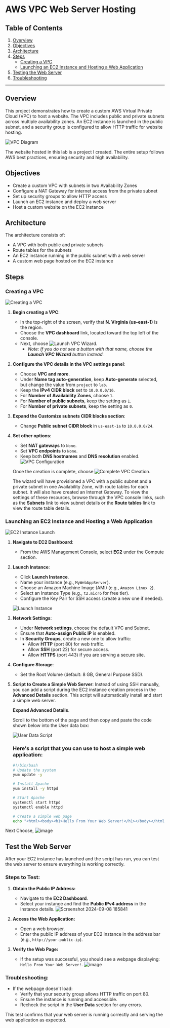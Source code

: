 # AWS VPC Web Server Hosting

## Table of Contents
1. [Overview](#overview)
2. [Objectives](#objectives)
3. [Architecture](#architecture)
4. [Steps](#steps)
    - [Creating a VPC](#creating-a-vpc)
    - [Launching an EC2 Instance and Hosting a Web Application](#launching-an-ec2-instance-and-hosting-a-web-application)
5. [Testing the Web Server](#Test-the-Web-Server)
6. [Troubleshooting](#troubleshooting)

---

## Overview
This project demonstrates how to create a custom AWS Virtual Private Cloud (VPC) to host a website. The VPC includes public and private subnets across multiple availability zones. An EC2 instance is launched in the public subnet, and a security group is configured to allow HTTP traffic for website hosting.

![VPC Diagram](https://github.com/user-attachments/assets/97d89698-cf7c-409b-b77e-82ba321b150f)

The website hosted in this lab is a project I created. The entire setup follows AWS best practices, ensuring security and high availability.

## Objectives
- Create a custom VPC with subnets in two Availability Zones
- Configure a NAT Gateway for internet access from the private subnet
- Set up security groups to allow HTTP access
- Launch an EC2 instance and deploy a web server
- Host a custom website on the EC2 instance

## Architecture
The architecture consists of:
- A VPC with both public and private subnets
- Route tables for the subnets
- An EC2 instance running in the public subnet with a web server
- A custom web page hosted on the EC2 instance

## Steps

### Creating a VPC

![Creating a VPC](https://github.com/user-attachments/assets/463274f5-9efe-4123-b103-7975806bac77)

1. **Begin creating a VPC**:
   - In the top-right of the screen, verify that **N. Virginia (us-east-1)** is the region.
   - Choose the **VPC dashboard** link, located toward the top left of the console.
   - Next, choose ![Launch VPC Wizard](https://github.com/user-attachments/assets/6445f67e-8790-42aa-9066-d906c0d9258e).
     - _Note: If you do not see a button with that name, choose the **Launch VPC Wizard** button instead._

2. **Configure the VPC details in the VPC settings panel**:
   - Choose **VPC and more**.
   - Under **Name tag auto-generation**, keep **Auto-generate** selected, but change the value from `project` to `lab`.
   - Keep the **IPv4 CIDR block** set to `10.0.0.0/16`.
   - For **Number of Availability Zones**, choose `1`.
   - For **Number of public subnets**, keep the setting as `1`.
   - For **Number of private subnets**, keep the setting as `0`.

3. **Expand the Customize subnets CIDR blocks section**:
   - Change **Public subnet CIDR block** in `us-east-1a` to `10.0.0.0/24`.

4. **Set other options**:
   - Set **NAT gateways** to `None`.
   - Set **VPC endpoints** to `None`.
   - Keep both **DNS hostnames** and **DNS resolution** enabled.
     ![VPC Configuration](https://github.com/user-attachments/assets/0c62f86e-5126-48da-a1a7-a9218e1095c9)

   Once the creation is complete, choose ![Complete VPC Creation](https://github.com/user-attachments/assets/fad0bca4-6870-4334-8e86-582e04b71f37).

   The wizard will have provisioned a VPC with a public subnet and a private subnet in one Availability Zone, with route tables for each subnet. It will also have created an Internet Gateway. To view the settings of these resources, browse through the VPC console links, such as the **Subnets** link to view subnet details or the **Route tables** link to view the route table details.

   

### Launching an EC2 Instance and Hosting a Web Application

![EC2 Instance Launch](https://github.com/user-attachments/assets/6007bf2e-39e2-4eed-b1fd-73bfe5853c9d)

1. **Navigate to EC2 Dashboard**:
   - From the AWS Management Console, select **EC2** under the Compute section.

2. **Launch Instance**:
   - Click **Launch Instance**.
   - Name your instance (e.g., `MyWebAppServer`).
   - Choose an Amazon Machine Image (AMI) (e.g., `Amazon Linux 2`).
   - Select an Instance Type (e.g., `t2.micro` for free tier).
   - Configure the Key Pair for SSH access (create a new one if needed).

   ![Launch Instance](https://github.com/user-attachments/assets/4fd03f9f-cebc-409f-b88b-608076c26499)

3. **Network Settings**:
   - Under **Network settings**, choose the default VPC and Subnet.
   - Ensure that **Auto-assign Public IP** is enabled.
   - In **Security Groups**, create a new one to allow traffic:
     - Allow **HTTP** (port 80) for web traffic.
     - Allow **SSH** (port 22) for secure access.
     - Allow **HTTPS** (port 443) if you are serving a secure site.

4. **Configure Storage**:
   - Set the Root Volume (default: 8 GB, General Purpose SSD).

5. **Script to Create a Simple Web Server**:
   Instead of using SSH manually, you can add a script during the EC2 instance creation process in the **Advanced Details** section. This script will automatically install and start a simple web server.

   **Expand Advanced Details**.

   Scroll to the bottom of the page and then copy and paste the code shown below into the User data box:

   ![User Data Script](https://github.com/user-attachments/assets/e8b6acb7-4458-4971-9b1f-bcb059b32386)

   ### Here's a script that you can use to host a simple web application:

   ```bash
   #!/bin/bash
   # Update the system
   yum update -y

   # Install Apache
   yum install -y httpd

   # Start Apache
   systemctl start httpd
   systemctl enable httpd

   # Create a simple web page
   echo "<html><body><h1>Hello From Your Web Server!</h1></body></html>" > /var/www/html/index.html
   ```

Next Choose, ![image](https://github.com/user-attachments/assets/b4a8621f-5c83-45b8-b59b-c355dffc9113)


## Test the Web Server
After your EC2 instance has launched and the script has run, you can test the web server to ensure everything is working correctly.

### Steps to Test:

1. **Obtain the Public IP Address:**
   - Navigate to the **EC2 Dashboard**.
   - Select your instance and find the **Public IPv4 address** in the instance details.
![Screenshot 2024-09-08 185841](https://github.com/user-attachments/assets/00a4972a-f1b8-427c-83b6-1ffc199014a4)


2. **Access the Web Application:**
   - Open a web browser.
   - Enter the public IP address of your EC2 instance in the address bar (e.g., `http://your-public-ip`).

3. **Verify the Web Page:**
   - If the setup was successful, you should see a webpage displaying: `Hello From Your Web Server!`.
     ![image](https://github.com/user-attachments/assets/5553be7e-6a59-4f70-ae21-f7f8162523cb)


### Troubleshooting:
- If the webpage doesn't load:
  - Verify that your security group allows HTTP traffic on port 80.
  - Ensure the instance is running and accessible.
  - Recheck the script in the **User Data** section for any errors.

This test confirms that your web server is running correctly and serving the web application as expected.


